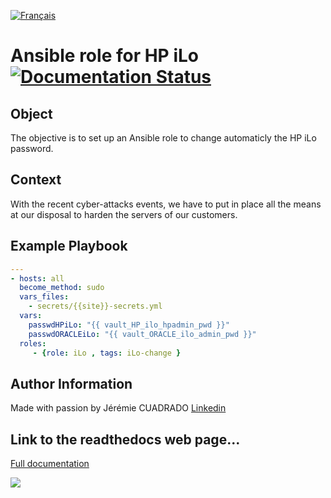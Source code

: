 [![Français](http://upload.wikimedia.org/wikipedia/commons/1/14/Flag_of_france.png "Française")](README-FR.md)

<h1>
  <span>Ansible role for HP iLo</span>
  <a href='http://ansible_role_iLo.rtfd.io/en/latest/?badge=latest'>
    <img src='https://readthedocs.org/projects/ansible_role_iLo/badge/?version=latest' alt='Documentation Status' />
  </a>
</h1>

## Object

The objective is to set up an Ansible role to change automaticly the HP iLo password.

## Context

With the recent cyber-attacks events, we have to put in place all the means at our disposal to harden the servers of our customers.

## Example Playbook


```yml
---
- hosts: all
  become_method: sudo
  vars_files:
    - secrets/{{site}}-secrets.yml
  vars:
    passwdHPiLo: "{{ vault_HP_ilo_hpadmin_pwd }}"
    passwdORACLEiLo: "{{ vault_ORACLE_ilo_admin_pwd }}"
  roles:
     - {role: iLo , tags: iLo-change }
```
## Author Information
Made with passion by Jérémie CUADRADO [Linkedin](https://fr.linkedin.com/in/jeremiecuadrado)


## Link to the readthedocs web page...
[Full documentation](http://ansible_role_iLo.readthedocs.io/en/latest/)

[![](https://hydra-media.cursecdn.com/bukkit.gamepedia.com/4/4d/AGPL_icon.png "")](LICENSE)